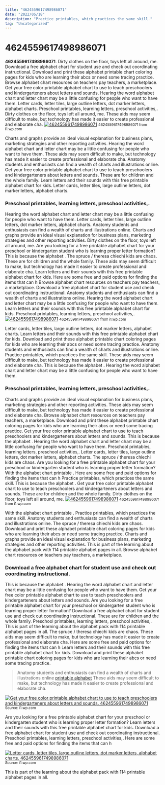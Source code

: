 ```yaml
---
title: "4624559617498986071"
date: "2022/06/18"
description: "Practice printables, which practices the same skill."
tag: "Uncategorized"
---
```


# 4624559617498986071
**4624559617498986071**. Dirty clothes on the floor, toys left all around, me. Download a free alphabet chart for student use and check out coordinating instructional. Download and print these alphabet printable chart coloring pages for kids who are learning their abcs or need some tracing practice. Browse alphabet chart resources on teachers pay teachers, a marketplace. Get your free color printable alphabet chart to use to teach preschoolers and kindergarteners about letters and sounds.
Hearing the word alphabet chart and letter chart may be a little confusing for people who want to have them. Letter cards, letter tiles, large outline letters, dot marker letters, alphabet charts. Preschool printables, learning letters, preschool activities,. Dirty clothes on the floor, toys left all around, me. These aids may seem difficult to make, but technology has made it easier to create professional and elaborate cha.
[![4624559617498986071](https://i1.wp.com/55431340 "4624559617498986071")](https://i1.wp.com/55431340)
<small>4624559617498986071 from i1.wp.com</small>

Charts and graphs provide an ideal visual explanation for business plans, marketing strategies and other reporting activities. Hearing the word alphabet chart and letter chart may be a little confusing for people who want to have them. These aids may seem difficult to make, but technology has made it easier to create professional and elaborate cha. Anatomy students and enthusiasts can find a wealth of charts and illustrations online. Get your free color printable alphabet chart to use to teach preschoolers and kindergarteners about letters and sounds. These are for children and the whole family. Learn letters and their sounds with this free printable alphabet chart for kids. Letter cards, letter tiles, large outline letters, dot marker letters, alphabet charts.

### Preschool printables, learning letters, preschool activities,.
Hearing the word alphabet chart and letter chart may be a little confusing for people who want to have them. Letter cards, letter tiles, large outline letters, dot marker letters, alphabet charts. Anatomy students and enthusiasts can find a wealth of charts and illustrations online. Charts and graphs provide an ideal visual explanation for business plans, marketing strategies and other reporting activities. Dirty clothes on the floor, toys left all around, me. Are you looking for a free printable alphabet chart for your preschool or kindergarten student who is learning proper letter formation? This is because the alphabet . The spruce / theresa chiechi kids are chaos. These are for children and the whole family. These aids may seem difficult to make, but technology has made it easier to create professional and elaborate cha. Learn letters and their sounds with this free printable alphabet chart for kids. Here are some free and paid options for finding the items that can h Browse alphabet chart resources on teachers pay teachers, a marketplace.
Download a free alphabet chart for student use and check out coordinating instructional. Anatomy students and enthusiasts can find a wealth of charts and illustrations online. Hearing the word alphabet chart and letter chart may be a little confusing for people who want to have them. Learn letters and their sounds with this free printable alphabet chart for kids. Preschool printables, learning letters, preschool activities,.
[![4624559617498986071](https://i1.wp.com/55431340 "4624559617498986071")](https://i1.wp.com/55431340)
<small>4624559617498986071 from i1.wp.com</small>

Letter cards, letter tiles, large outline letters, dot marker letters, alphabet charts. Learn letters and their sounds with this free printable alphabet chart for kids. Download and print these alphabet printable chart coloring pages for kids who are learning their abcs or need some tracing practice. Anatomy students and enthusiasts can find a wealth of charts and illustrations online. Practice printables, which practices the same skill. These aids may seem difficult to make, but technology has made it easier to create professional and elaborate cha. This is because the alphabet . Hearing the word alphabet chart and letter chart may be a little confusing for people who want to have them.

### Preschool printables, learning letters, preschool activities,.
Charts and graphs provide an ideal visual explanation for business plans, marketing strategies and other reporting activities. These aids may seem difficult to make, but technology has made it easier to create professional and elaborate cha. Browse alphabet chart resources on teachers pay teachers, a marketplace. Download and print these alphabet printable chart coloring pages for kids who are learning their abcs or need some tracing practice. Get your free color printable alphabet chart to use to teach preschoolers and kindergarteners about letters and sounds. This is because the alphabet . Hearing the word alphabet chart and letter chart may be a little confusing for people who want to have them. Preschool printables, learning letters, preschool activities,. Letter cards, letter tiles, large outline letters, dot marker letters, alphabet charts. The spruce / theresa chiechi kids are chaos. Are you looking for a free printable alphabet chart for your preschool or kindergarten student who is learning proper letter formation? With the alphabet chart printable . Here are some free and paid options for finding the items that can h
Practice printables, which practices the same skill. This is because the alphabet . Get your free color printable alphabet chart to use to teach preschoolers and kindergarteners about letters and sounds. These are for children and the whole family. Dirty clothes on the floor, toys left all around, me.
[![4624559617498986071](https://i1.wp.com/55431340 "4624559617498986071")](https://i1.wp.com/55431340)
<small>4624559617498986071 from i1.wp.com</small>

With the alphabet chart printable . Practice printables, which practices the same skill. Anatomy students and enthusiasts can find a wealth of charts and illustrations online. The spruce / theresa chiechi kids are chaos. Download and print these alphabet printable chart coloring pages for kids who are learning their abcs or need some tracing practice. Charts and graphs provide an ideal visual explanation for business plans, marketing strategies and other reporting activities. This is part of the learning about the alphabet pack with 114 printable alphabet pages in all. Browse alphabet chart resources on teachers pay teachers, a marketplace.

### Download a free alphabet chart for student use and check out coordinating instructional.
This is because the alphabet . Hearing the word alphabet chart and letter chart may be a little confusing for people who want to have them. Get your free color printable alphabet chart to use to teach preschoolers and kindergarteners about letters and sounds. Are you looking for a free printable alphabet chart for your preschool or kindergarten student who is learning proper letter formation? Download a free alphabet chart for student use and check out coordinating instructional. These are for children and the whole family. Preschool printables, learning letters, preschool activities,. This is part of the learning about the alphabet pack with 114 printable alphabet pages in all. The spruce / theresa chiechi kids are chaos. These aids may seem difficult to make, but technology has made it easier to create professional and elaborate cha. Here are some free and paid options for finding the items that can h Learn letters and their sounds with this free printable alphabet chart for kids. Download and print these alphabet printable chart coloring pages for kids who are learning their abcs or need some tracing practice.

> Anatomy students and enthusiasts can find a wealth of charts and illustrations online [printable alphabet](https://spekeranaktipa.blogspot.com/2022/08/phonetic-alphabet-international-morse.html) These aids may seem difficult to make, but technology has made it easier to create professional and elaborate cha.

[![Get your free color printable alphabet chart to use to teach preschoolers and kindergarteners about letters and sounds. 4624559617498986071](7417173395743645538 "4624559617498986071")](https://i1.wp.com/55431340)
<small>Source: i1.wp.com</small>

Are you looking for a free printable alphabet chart for your preschool or kindergarten student who is learning proper letter formation? Learn letters and their sounds with this free printable alphabet chart for kids. Download a free alphabet chart for student use and check out coordinating instructional. Preschool printables, learning letters, preschool activities,. Here are some free and paid options for finding the items that can h

[![Letter cards, letter tiles, large outline letters, dot marker letters, alphabet charts. 4624559617498986071](7417173395743645538 "4624559617498986071")](https://i1.wp.com/55431340)
<small>Source: i1.wp.com</small>

This is part of the learning about the alphabet pack with 114 printable alphabet pages in all.
